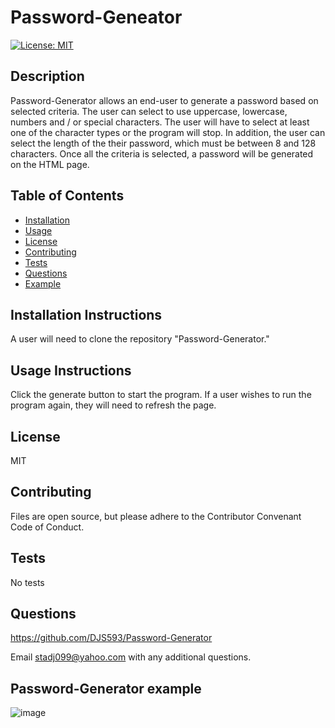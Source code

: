 # **Password-Geneator**
  [![License: MIT](https://img.shields.io/badge/License-MIT-yellow.svg)](https://opensource.org/licenses/MIT)

  ## Description 
  Password-Generator allows an end-user to generate a password based on selected criteria.  The user can select to use uppercase, lowercase, numbers and / or special characters.  The user will have to select at least one of the character types or the program will stop.  In addition, the user can select the length of the their password, which must be between 8 and 128 characters.  Once all the criteria is selected, a password will be generated on the HTML page.
  
  ## Table of Contents
  * [Installation](#installation)
  * [Usage](#usage)
  * [License](#license)
  * [Contributing](#contributing)
  * [Tests](#tests) 
  * [Questions](#questions)
  * [Example](#example)
  
  ## Installation Instructions <a name="installation"></a> 
  A user will need to clone the repository "Password-Generator."
  
  ## Usage Instructions <a name="usage"></a>
  Click the generate button to start the program.  If a user wishes to run the program again, they will need to refresh the page.
  
  ## License <a name="license"></a>
  MIT
  
  ## Contributing <a name="contributing"></a>
  Files are open source, but please adhere to the Contributor Convenant Code of Conduct.
  
  ## Tests <a name="tests"></a>
  No tests

  ## Questions <a name="questions"></a>
  https://github.com/DJS593/Password-Generator
  
  Email stadj099@yahoo.com with any additional questions. 
 
  ## Password-Generator example<a name="example"></a>
  ![image](https://user-images.githubusercontent.com/61851131/86414347-7d269780-bc78-11ea-9c2e-5bc5c55d7d40.png)

  
  